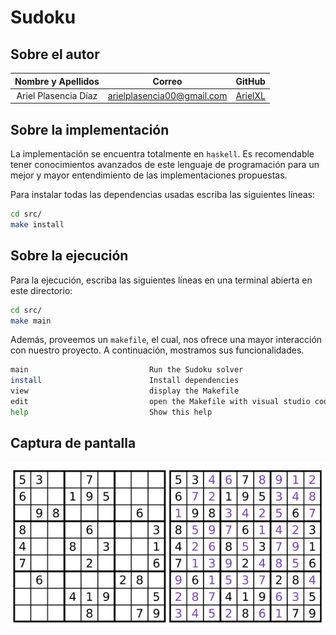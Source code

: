 ﻿# Sudoku

## Sobre el autor

| **Nombre y Apellidos** |         **Correo**         |              **GitHub**               |
| :--------------------: | :------------------------: | :-----------------------------------: |
|  Ariel Plasencia Díaz  | arielplasencia00@gmail.com | [ArielXL](https://github.com/ArielXL) |

## Sobre la implementación

La implementación se encuentra totalmente en `haskell`. Es recomendable tener conocimientos avanzados de este lenguaje de programación para un mejor y mayor entendimiento de las implementaciones propuestas.

Para instalar todas las dependencias usadas escriba las siguientes líneas:

```bash
cd src/
make install
```

## Sobre la ejecución

Para la ejecución, escriba las siguientes líneas en una terminal abierta en este directorio:

```bash
cd src/
make main
```

Además, proveemos un `makefile`, el cual, nos ofrece una mayor interacción con nuestro proyecto. A continuación, mostramos sus funcionalidades.

```bash
main                           Run the Sudoku solver
install                        Install dependencies
view                           display the Makefile
edit                           open the Makefile with visual studio code
help                           Show this help
```

## Captura de pantalla

![](./img/example.png)